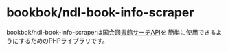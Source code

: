 # bookbok/ndl-book-info-scraper

bookbok/ndl-book-info-scraperは[国会図書館サーチAPI](https://iss.ndl.go.jp/)を
簡単に使用できるようにするためのPHPライブラリです。

